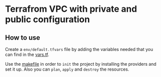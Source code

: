 # Terrafrom VPC with private and public configuration

## How to use

Create a `env/default.tfvars` file by adding the variables needed that you can find in the [vars.tf](vars.tf).

Use the [makefile](Makefile) in order to `init` the project by installing the providers and set it up. Also you can `plan`, `apply` and `destroy` the resources.
